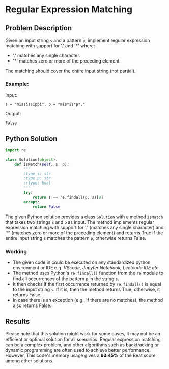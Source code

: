 # Regular Expression Matching

## Problem Description

Given an input string `s` and a pattern `p`, implement regular expression matching with support for '.' and '*' where:

- '.' matches any single character.
- '*' matches zero or more of the preceding element.

The matching should cover the entire input string (not partial).

### Example:
Input:
```
s = "mississippi", p = "mis*is*p*."
```

Output:
```
False
```

## Python Solution

```python
import re

class Solution(object):
    def isMatch(self, s, p):
        """
        :type s: str
        :type p: str
        :rtype: bool
        """
        try:
            return s == re.findall(p, s)[0]
        except:
            return False
```

The given Python solution provides a class `Solution` with a method `isMatch` that takes two strings `s` and `p` as input. The method implements regular expression matching with support for '.' (matches any single character) and '*' (matches zero or more of the preceding element) and returns True if the entire input string `s` matches the pattern `p`, otherwise returns False.

### Working
- The given code in could be executed on any standardized python environment or IDE e.g. *VScode, Jupyter Notebook, Leetcode IDE etc*.
- The method uses Python's `re.findall()` function from the `re` module to find all occurrences of the pattern `p` in the string `s`.
- It then checks if the first occurrence returned by `re.findall()` is equal to the input string `s`. If it is, then the method returns True; otherwise, it returns False.
- In case there is an exception (e.g., if there are no matches), the method also returns False.

## Results
Please note that this solution might work for some cases, it may not be an efficient or optimal solution for all scenarios. Regular expression matching can be a complex problem, and other algorithms such as backtracking or dynamic programming are often used to achieve better performance. However, This code's memory usage gives a **93.45%** of the Beat score among other solutions.